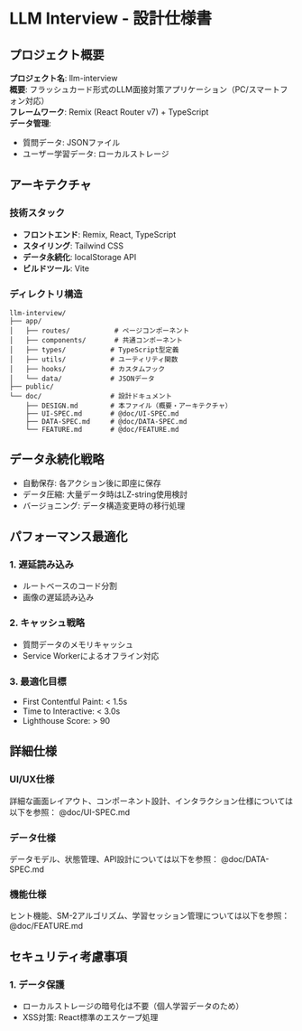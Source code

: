 # LLM Interview - 設計仕様書

## プロジェクト概要
**プロジェクト名**: llm-interview  
**概要**: フラッシュカード形式のLLM面接対策アプリケーション（PC/スマートフォン対応）  
**フレームワーク**: Remix (React Router v7) + TypeScript  
**データ管理**: 
- 質問データ: JSONファイル
- ユーザー学習データ: ローカルストレージ

## アーキテクチャ

### 技術スタック
- **フロントエンド**: Remix, React, TypeScript
- **スタイリング**: Tailwind CSS
- **データ永続化**: localStorage API
- **ビルドツール**: Vite

### ディレクトリ構造
```
llm-interview/
├── app/
│   ├── routes/           # ページコンポーネント
│   ├── components/       # 共通コンポーネント
│   ├── types/           # TypeScript型定義
│   ├── utils/           # ユーティリティ関数
│   ├── hooks/           # カスタムフック
│   └── data/            # JSONデータ
├── public/
└── doc/                 # 設計ドキュメント
    ├── DESIGN.md        # 本ファイル（概要・アーキテクチャ）
    ├── UI-SPEC.md       # @doc/UI-SPEC.md
    ├── DATA-SPEC.md     # @doc/DATA-SPEC.md
    └── FEATURE.md       # @doc/FEATURE.md
```

## データ永続化戦略
- 自動保存: 各アクション後に即座に保存
- データ圧縮: 大量データ時はLZ-string使用検討
- バージョニング: データ構造変更時の移行処理

## パフォーマンス最適化

### 1. 遅延読み込み
- ルートベースのコード分割
- 画像の遅延読み込み

### 2. キャッシュ戦略
- 質問データのメモリキャッシュ
- Service Workerによるオフライン対応

### 3. 最適化目標
- First Contentful Paint: < 1.5s
- Time to Interactive: < 3.0s
- Lighthouse Score: > 90

## 詳細仕様

### UI/UX仕様
詳細な画面レイアウト、コンポーネント設計、インタラクション仕様については以下を参照：
@doc/UI-SPEC.md

### データ仕様
データモデル、状態管理、API設計については以下を参照：
@doc/DATA-SPEC.md

### 機能仕様
ヒント機能、SM-2アルゴリズム、学習セッション管理については以下を参照：
@doc/FEATURE.md

## セキュリティ考慮事項

### 1. データ保護
- ローカルストレージの暗号化は不要（個人学習データのため）
- XSS対策: React標準のエスケープ処理